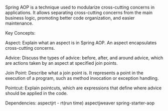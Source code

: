 Spring AOP is a technique used to modularize cross-cutting concerns in applications. 
It allows separating cross-cutting concerns from the main business logic, promoting better code organization, and easier maintenance.

Key Concepts:

Aspect: Explain what an aspect is in Spring AOP. An aspect encapsulates cross-cutting concerns.

Advice: Discuss the types of advice: before, after, and around advice, which are actions taken by an aspect at specified join points.

Join Point: Describe what a join point is. It represents a point in the execution of a program, such as method invocation or exception handling.

Pointcut: Explain pointcuts, which are expressions that define where advice should be applied in the code.

Dependencies:
aspectjrt - rt(run time)
aspectjweaver
spring-starter-aop
